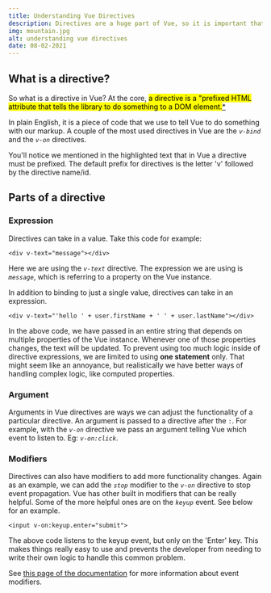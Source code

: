 ```yaml
---
title: Understanding Vue Directives
description: Directives are a huge part of Vue, so it is important that we understand them as developers. Not only are they an essential part of the Vue framework out of the box, but by understanding them more fully we can create more powerful functionality in our apps.
img: mountain.jpg
alt: understanding vue directives
date: 08-02-2021
---
```


## What is a directive?

So what is a directive in Vue? At the core, <mark>a directive is a "prefixed HTML attribute that tells the library to do something to a DOM element.</mark>[\*](https://012.vuejs.org/guide/directives.html)

In plain English, it is a piece of code that we use to tell Vue to do something with our markup. A couple of the most used directives in Vue are the _`v-bind`_ and the _`v-on`_ directives.

You'll notice we mentioned in the highlighted text that in Vue a directive must be prefixed. The default prefix for directives is the letter 'v' followed by the directive name/id.

## Parts of a directive

### Expression

Directives can take in a value. Take this code for example:

```
<div v-text="message"></div>
```

Here we are using the _`v-text`_ directive. The expression we are using is _`message`_, which is referring to a property on the Vue instance.

In addition to binding to just a single value, directives can take in an expression.

```
<div v-text="'hello ' + user.firstName + ' ' + user.lastName"></div>
```

In the above code, we have passed in an entire string that depends on multiple properties of the Vue instance. Whenever one of those properties changes, the text will be updated. To prevent using too much logic inside of directive expressions, we are limited to using **one statement** only. That might seem like an annoyance, but realistically we have better ways of handling complex logic, like computed properties.

### Argument

Arguments in Vue directives are ways we can adjust the functionality of a particular directive. An argument is passed to a directive after the `:`. For example, with the _`v-on`_ directive we pass an argument telling Vue which event to listen to. Eg: _`v-on:click`_.

### Modifiers

Directives can also have modifiers to add more functionality changes. Again as an example, we can add the _`stop`_ modifier to the _`v-on`_ directive to stop event propagation. Vue has other built in modifiers that can be really helpful. Some of the more helpful ones are on the _`keyup`_ event. See below for an example.

```
<input v-on:keyup.enter="submit">
```

The above code listens to the keyup event, but only on the 'Enter' key. This makes things really easy to use and prevents the developer from needing to write their own logic to handle this common problem.

See [this page of the documentation](https://vuejs.org/v2/guide/events.html#Event-Modifiers) for more information about event modifiers.
